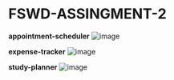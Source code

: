 # FSWD-ASSINGMENT-2

**appointment-scheduler**
![image](https://github.com/user-attachments/assets/de4eb942-9d03-46b9-a57d-42d8f3bf4f00)

**expense-tracker**
![image](https://github.com/user-attachments/assets/6581771c-e45e-42bc-bfb5-5a3ab20252c5)

**study-planner**
![image](https://github.com/user-attachments/assets/d10de54c-b660-4435-a576-01204242d547)


